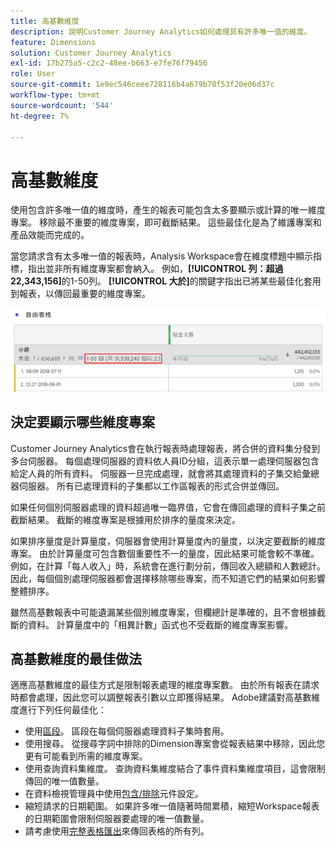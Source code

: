```yaml
---
title: 高基數維度
description: 說明Customer Journey Analytics如何處理具有許多唯一值的維度。
feature: Dimensions
solution: Customer Journey Analytics
exl-id: 17b275a5-c2c2-48ee-b663-e7fe76f79456
role: User
source-git-commit: 1e9ec546ceee728116b4a679b78f53f20e06d37c
workflow-type: tm+mt
source-wordcount: '544'
ht-degree: 7%

---
```


# 高基數維度

使用包含許多唯一值的維度時，產生的報表可能包含太多要顯示或計算的唯一維度專案。 移除最不重要的維度專案，即可截斷結果。 這些最佳化是為了維護專案和產品效能而完成的。

當您請求含有太多唯一值的報表時，Analysis Workspace會在維度標題中顯示指標，指出並非所有維度專案都會納入。 例如，**[!UICONTROL 列：超過22,343,156]**&#x200B;的1-50列。 **[!UICONTROL 大於]**&#x200B;的關鍵字指出已將某些最佳化套用到報表，以傳回最重要的維度專案。

![Workspace中的自由格式表格顯示「超過」關鍵字，可顯示1-50個超過22,343,156](assets/high-cardinality.png)

## 決定要顯示哪些維度專案

Customer Journey Analytics會在執行報表時處理報表，將合併的資料集分發到多台伺服器。 每個處理伺服器的資料依人員ID分組，這表示單一處理伺服器包含給定人員的所有資料。 伺服器一旦完成處理，就會將其處理資料的子集交給彙總器伺服器。 所有已處理資料的子集都以工作區報表的形式合併並傳回。

如果任何個別伺服器處理的資料超過唯一臨界值，它會在傳回處理的資料子集之前截斷結果。 截斷的維度專案是根據用於排序的量度來決定。

如果排序量度是計算量度，伺服器會使用計算量度內的量度，以決定要截斷的維度專案。 由於計算量度可包含數個重要性不一的量度，因此結果可能會較不準確。 例如，在計算「每人收入」時，系統會在進行劃分前，傳回收入總額和人數總計。 因此，每個個別處理伺服器都會選擇移除哪些專案，而不知道它們的結果如何影響整體排序。

雖然高基數報表中可能遺漏某些個別維度專案，但欄總計是準確的，且不會根據截斷的資料。 計算量度中的「相異計數」函式也不受截斷的維度專案影響。

## 高基數維度的最佳做法

適應高基數維度的最佳方式是限制報表處理的維度專案數。 由於所有報表在請求時都會處理，因此您可以調整報表引數以立即獲得結果。 Adobe建議對高基數維度進行下列任何最佳化：

* 使用[區段](/help/components/segments/seg-create.md)。 區段在每個伺服器處理資料子集時套用。
* 使用搜尋。 從搜尋字詞中排除的Dimension專案會從報表結果中移除，因此您更有可能看到所需的維度專案。
* 使用查詢資料集維度。 查詢資料集維度結合了事件資料集維度項目，這會限制傳回的唯一值數量。
* 在資料檢視管理員中使用[包含/排除](/help/data-views/component-settings/include-exclude-values.md)元件設定。
* 縮短請求的日期範圍。 如果許多唯一值隨著時間累積，縮短Workspace報表的日期範圍會限制伺服器要處理的唯一值數量。
* 請考慮使用[完整表格匯出](/help/analysis-workspace/export/export-cloud.md)來傳回表格的所有列。
